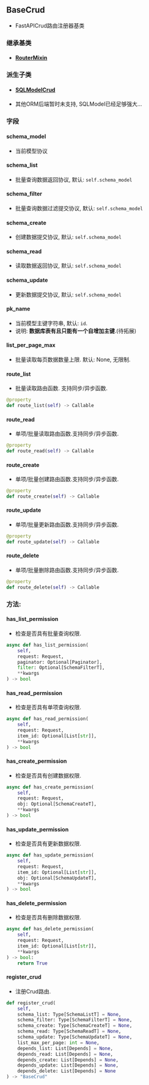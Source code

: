 ## BaseCrud

- FastAPICrud路由注册器基类

### 继承基类

- #### [RouterMixin](../RouterMixin/#routermixin)

### 派生子类

- #### [SQLModelCrud](../SQLModelCrud/#sqlmodelcrud)

- 其他ORM后端暂时未支持, SQLModel已经足够强大...

### 字段

#### schema_model

- 当前模型协议

#### schema_list

- 批量查询数据返回协议, 默认: `self.schema_model`

#### schema_filter

- 批量查询数据过滤提交协议, 默认: `self.schema_model`

#### schema_create

- 创建数据提交协议, 默认: `self.schema_model`

#### schema_read

- 读取数据返回协议, 默认: `self.schema_model`

#### schema_update

- 更新数据提交协议, 默认: `self.schema_model`

#### pk_name

- 当前模型主键字符串, 默认: `id`.
- 说明: **数据库表有且只能有一个自增加主键**.(待拓展)

#### list_per_page_max

- 批量读取每页数据数量上限. 默认: None, 无限制.

#### route_list

- 批量读取路由函数. 支持同步/异步函数.

```python
@property
def route_list(self) -> Callable
```

#### route_read

- 单项/批量读取路由函数.支持同步/异步函数.

```python
@property
def route_read(self) -> Callable
```

#### route_create

- 单项/批量创建路由函数.支持同步/异步函数.

```python
@property
def route_create(self) -> Callable
```

#### route_update

- 单项/批量更新路由函数.支持同步/异步函数.

```python
@property
def route_update(self) -> Callable
```

#### route_delete

- 单项/批量删除路由函数.支持同步/异步函数.

```python
@property
def route_delete(self) -> Callable
```

### 方法:

#### has_list_permission

- 检查是否具有批量查询权限.

```python
async def has_list_permission(
    self,
    request: Request,
    paginator: Optional[Paginator],
    filter: Optional[SchemaFilterT],
    **kwargs
) -> bool
```

#### has_read_permission

- 检查是否具有单项查询权限.

```python
async def has_read_permission(
    self,
    request: Request,
    item_id: Optional[List[str]],
    **kwargs
) -> bool
```

#### has_create_permission

- 检查是否具有创建数据权限.

```python
async def has_create_permission(
    self, 
    request: Request, 
    obj: Optional[SchemaCreateT], 
    **kwargs
) -> bool
```

#### has_update_permission

- 检查是否具有更新数据权限.

```python
async def has_update_permission(
    self, 
    request: Request, 
    item_id: Optional[List[str]], 
    obj: Optional[SchemaUpdateT], 
    **kwargs
) -> bool
```

#### has_delete_permission

- 检查是否具有删除数据权限.

```python
async def has_delete_permission(
    self, 
    request: Request, 
    item_id: Optional[List[str]], 
    **kwargs
) -> bool:
    return True
```

#### register_crud

- 注册Crud路由.

```python
def register_crud(
    self,
    schema_list: Type[SchemaListT] = None,
    schema_filter: Type[SchemaFilterT] = None,
    schema_create: Type[SchemaCreateT] = None,
    schema_read: Type[SchemaReadT] = None,
    schema_update: Type[SchemaUpdateT] = None,
    list_max_per_page: int = None,
    depends_list: List[Depends] = None,
    depends_read: List[Depends] = None,
    depends_create: List[Depends] = None,
    depends_update: List[Depends] = None,
    depends_delete: List[Depends] = None
) -> "BaseCrud"
```



